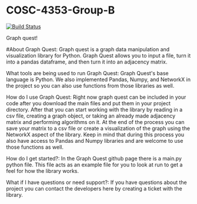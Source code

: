 # COSC-4353-Group-B
[![Build Status](https://app.travis-ci.com/myannuzzi/COSC-4353-Group-B.svg?branch=main)](https://app.travis-ci.com/myannuzzi/COSC-4353-Group-B)

Graph quest!

#About Graph Quest:
Graph quest is a graph data manipulation and visualization library for Python. Graph Quest allows you to input a file, turn it into a pandas dataframe, and then turn it into an adjacency matrix. 


What tools are being used to run Graph Quest:
Graph Quest's base language is Python. We also implemented Pandas, Numpy, and NetworkX in the project so you can also use functions from those libraries as well. 

How do I use Graph Quest:
Right now graph quest can be included in your code after you download the main files and put them in your project directory. After that you can start working with the library by reading in a csv file, creating a graph object, or taking an already made adjacency matrix and performing algorithms on it. At the end of the process you can save your matrix to a csv file or create a visualization of the graph using the NetworkX aspect of the library. Keep in mind that during this process you also have access to Pandas and Numpy libraries and are welcome to use those functions as well.

How do I get started?:
In the Graph Quest github page there is a main.py python file. This file acts as an example file for you to look at run to get a feel for how the library works.

What if I have questions or need support?:
If you have questions about the project you can contact the developers here by creating a ticket with the library.
